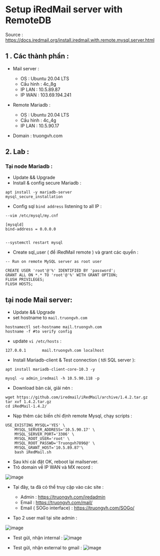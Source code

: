 # Setup iRedMail server with RemoteDB 
Source : https://docs.iredmail.org/install.iredmail.with.remote.mysql.server.html

## 1 . Các thành phần : 
- Mail server : 
    - OS : Ubuntu 20.04 LTS
    - Cấu hình : 4c_8g
    - IP LAN : 10.5.89.87
    - IP WAN : 103.69.194.241

- Remote Mariadb : 
    - OS : Ubuntu 20.04 LTS
    - Cấu hình : 4c_4g
    - IP LAN : 10.5.90.17

- Domain : truongvh.com

## 2. Lab : 

### Tại node Mariadb :

- Update && Upgrade 
- Install & config secure Mariadb : 
```
apt install -y mariadb-server 
mysql_secure_installation
```
- Config  sql `bind address` listening to all IP  : 
```
--vim /etc/mysql/my.cnf

[mysqld]
bind-address = 0.0.0.0


--systemctl restart mysql
```

- Create sql_user ( để iRedMail remote ) và grant các quyền :
```
-- Run on remote MySQL server as root user

CREATE USER 'root'@'%' IDENTIFIED BY 'password';
GRANT ALL ON *.* TO 'root'@'%' WITH GRANT OPTION; 
FLUSH PRIVILEGES;
FLUSH HOSTS;
```

## tại node Mail server: 
- Update && Upgrade 
- set hostname to `mail.truongvh.com`
```
hostnamectl set-hostname mail.truongvh.com
hostname -f #to verify config
```
- update `vi /etc/hosts` : 
```
127.0.0.1       mail.truongvh.com localhost
```

- Install Mariadb-client & Test connection ( tới SQL server ):
```
apt install mariadb-client-core-10.3 -y

mysql -u admin_iredmail -h 10.5.90.118 -p

```

- Download bản cài,  giải nén  :

```
wget https://github.com/iredmail/iRedMail/archive/1.4.2.tar.gz
tar xvf 1.4.2.tar.gz
cd iRedMail-1.4.2/
```

- Nạp thêm các biến chỉ định remote Mysql, chạy scripts : 
```
USE_EXISTING_MYSQL='YES' \
    MYSQL_SERVER_ADDRESS='10.5.90.17' \
    MYSQL_SERVER_PORT='3306' \
    MYSQL_ROOT_USER='root' \
    MYSQL_ROOT_PASSWD='Truongvh7896@' \
    MYSQL_GRANT_HOST='10.5.89.87'\
    bash iRedMail.sh 
```
- Sau khi cài đặt OK, reboot lại mailserver. 
- Trỏ domain về IP WAN và MX record : 

![image](https://user-images.githubusercontent.com/97424062/177251191-ffd4d5f1-8ee4-40b0-827e-c50506b67521.png)

- Tại đây, ta đã có thể truy cập vào các site  :  
    - Admin : https://truongvh.com/iredadmin
    - Email : https://truongvh.com/mail/
    - Email ( SOGo interface) : https://truongvh.com/SOGo/

- Tạo 2 user mail tại site admin : 

![image](https://user-images.githubusercontent.com/97424062/177251363-f10b28e5-c1a6-4d79-aa4d-1981e6e06c92.png)

- Test gửi, nhận internal : 
![image](https://user-images.githubusercontent.com/97424062/177973954-3bfbd889-36c7-46ec-9c3a-ad85792e1909.png)


- Test gửi, nhận external to gmail :
![image](https://user-images.githubusercontent.com/97424062/177973776-10d4f4b9-67e4-40da-8ef7-0e2b60427441.png)

